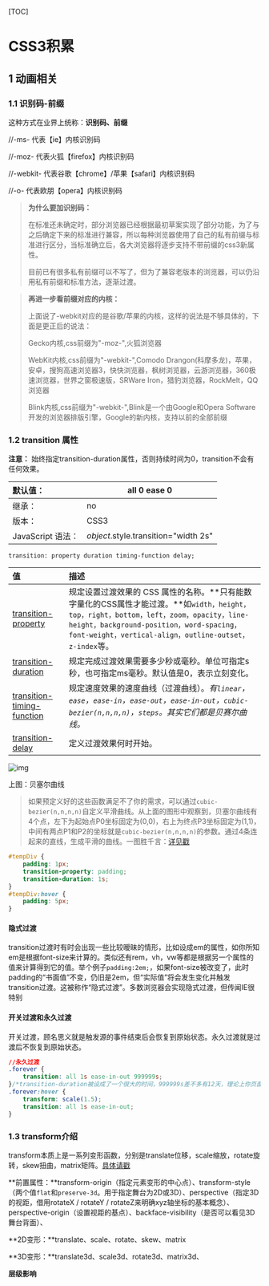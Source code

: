 [TOC]

# CSS3积累

## 1 动画相关

### 1.1 识别码-前缀

这种方式在业界上统称：**识别码、前缀**

//-ms-	代表【ie】内核识别码

//-moz-	代表火狐【firefox】内核识别码

//-webkit-	代表谷歌【chrome】/苹果【safari】内核识别码

//-o-	代表欧朋【opera】内核识别码

> **为什么要加识别码：**
>
> 在标准还未确定时，部分浏览器已经根据最初草案实现了部分功能，为了与之后确定下来的标准进行兼容，所以每种浏览器使用了自己的私有前缀与标准进行区分，当标准确立后，各大浏览器将逐步支持不带前缀的css3新属性。
>
> 目前已有很多私有前缀可以不写了，但为了兼容老版本的浏览器，可以仍沿用私有前缀和标准方法，逐渐过渡。

> **再进一步看前缀对应的内核：**
>
> 上面说了-webkit对应的是谷歌/苹果的内核，这样的说法是不够具体的，下面是更正后的说法：
>
> Gecko内核,css前缀为"-moz-",火狐浏览器
>
> WebKit内核,css前缀为"-webkit-",Comodo Drangon(科摩多龙)，苹果，安卓，搜狗高速浏览器3，快快浏览器，枫树浏览器，云游浏览器，360极速浏览器，世界之窗极速版，SRWare Iron，猎豹浏览器，RockMelt，QQ浏览器
>
> Blink内核,css前缀为"-webkit-",Blink是一个由Google和Opera Software开发的浏览器排版引擎，Google的新内核，支持以前的全部前缀

### 1.2 transition 属性

**注意：** 始终指定transition-duration属性，否则持续时间为0，transition不会有任何效果。

| 默认值：          | all 0 ease 0                         |
| :---------------- | ------------------------------------ |
| 继承：            | no                                   |
| 版本：            | CSS3                                 |
| JavaScript 语法： | *object*.style.transition="width 2s" |

```
transition: property duration timing-function delay;
```

| 值                                                           | 描述                                                         |
| :----------------------------------------------------------- | :----------------------------------------------------------- |
| [transition-property](http://www.w3school.com.cn/cssref/pr_transition-property.asp) | 规定设置过渡效果的 CSS 属性的名称。**只有能数字量化的CSS属性才能过渡。**如`width，height，top，right，bottom，left，zoom，opacity，line-height，background-position，word-spacing，font-weight，vertical-align，outline-outset，z-index`等。 |
| [transition-duration](http://www.w3school.com.cn/cssref/pr_transition-duration.asp) | 规定完成过渡效果需要多少秒或毫秒。单位可指定s秒，也可指定ms毫秒。默认值是0，表示立刻变化。 |
| [transition-timing-function](http://www.w3school.com.cn/cssref/pr_transition-timing-function.asp) | 规定速度效果的速度曲线（过渡曲线）。*有`linear`，`ease`，`ease-in`，`ease-out`，`ease-in-out`，`cubic-bezier(n,n,n,n)`，`steps`。其实它们都是贝赛尔曲线。* |
| [transition-delay](http://www.w3school.com.cn/cssref/pr_transition-delay.asp) | 定义过渡效果何时开始。                                       |

![img](https://upload-images.jianshu.io/upload_images/1959053-ec85b070d87e5608.png?imageMogr2/auto-orient/strip%7CimageView2/2/w/561/format/webp)

上图：贝塞尔曲线

> 如果预定义好的这些函数满足不了你的需求，可以通过`cubic-bezier(n,n,n,n)`自定义平滑曲线。从上面的图形中观察到，贝塞尔曲线有4个点，左下为起始点P0坐标固定为(0,0)，右上为终点P3坐标固定为(1,1)，中间有两点P1和P2的坐标就是`cubic-bezier(n,n,n,n)`的参数。通过4条连起来的直线，生成平滑的曲线。一图胜千言：[详见戳](https://www.jianshu.com/p/56f8ddafc63f)

```css
#tempDiv {
    padding: 1px;
    transition-property: padding;
    transition-duration: 1s;
}
#tempDiv:hover {
    padding: 5px;
}
```

#### 隐式过渡

transition过渡时有时会出现一些比较暧昧的情形，比如设成em的属性，如你所知em是根据font-size来计算的。类似还有rem，vh，vw等都是根据另一个属性的值来计算得到它的值。举个例子`padding:2em;`，如果font-size被改变了，此时padding的“书面值”不变，仍旧是2em，但“实际值”将会发生变化并触发transition过渡。这被称作“隐式过渡”。多数浏览器会实现隐式过渡，但传闻IE很特别

#### 开关过渡和永久过渡

开关过渡，顾名思义就是触发源的事件结束后会恢复到原始状态。永久过渡就是过渡后不恢复到原始状态。

```css
//永久过渡
.forever { 
    transition: all 1s ease-in-out 999999s;
}/*transition-duration被设成了一个很大的时间，999999s差不多有12天，理论上你页面开12天就能看到关闭过渡的效果，但现实等于永久过渡。*/
.forever:hover { 
    transform: scale(1.5);
    transition: all 1s ease-in-out;
}
```

### 1.3 transform介绍

transform本质上是一系列变形函数，分别是translate位移，scale缩放，rotate旋转，skew扭曲，matrix矩阵。[具体请戳](https://www.jianshu.com/p/17e289fcf467)

**前置属性：**transform-origin（指定元素变形的中心点）、transform-style（两个值`flat`和`preserve-3d`。用于指定舞台为2D或3D）、perspective（指定3D的视距，借用rotateX / rotateY / rotateZ来明确xyz轴坐标的基本概念）、perspective-origin（设置视距的基点）、backface-visibility（是否可以看见3D舞台背面）、

**2D变形：**translate、scale、rotate、skew、matrix

**3D变形：**translate3d、scale3d、rotate3d、matrix3d、

**层级影响**